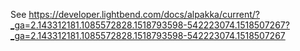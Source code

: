 See https://developer.lightbend.com/docs/alpakka/current/?_ga=2.143312181.1085572828.1518793598-542223074.1518507267?_ga=2.143312181.1085572828.1518793598-542223074.1518507267
